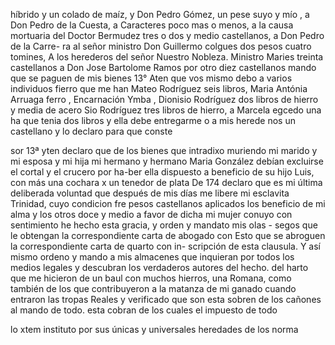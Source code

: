 híbrido y un colado de maíz, y Don Pedro Gómez, un pese suyo y mío
, a Don Pedro de la Cuesta, a
Caracteres poco mas o menos, a la causa mortuaria del Doctor Bermudez tres o dos y medio castellanos, a Don Pedro de la Carre- ra al señor ministro Don Guillermo colgues dos pesos cuatro tomines, A los herederos del señor Nuestro Nobleza.
Ministro Maries treinta castellanos a Don Jose Bartolome
Ramos por otro diez castellanos mando que se paguen de mis
bienes
13° Aten que vos mismo debo a varios individuos fierro que me han
Mateo Rodríguez seis libros, Maria Antónia Arruaga ferro , Encarnación Ymba , Dionisio Rodríguez dos libros de hierro y media de acero
Sio Rodríguez tres libros de hierro, a Marcela egcedo una ha que tenia dos libros y ella debe entregarme o a mis herede nos un castellano y lo declaro para que conste

sor 13ª yten declaro que de los bienes que intradixo muriendo mi marido y mi esposa y mi hija mi hermano y hermano
Maria González debían excluirse el cortal y el crucero por ha-ber ella dispuesto a beneficio de su hijo Luis, con más una cochara x un tenedor de plata
De 174 declaro que es mi última deliberada voluntad que después de mis días me libere mi esclavita Trinidad, cuyo condicion fre
pesos castellanos aplicados los beneficio de mi alma y los otros doce y medio a favor de dicha mi mujer conuyo con sentimiento he hecho esta gracia, y orden y mandato mis olas - segos que le obtengan la correspondiente carta de abogado con
Esto que se abroguen la correspondiente carta de quarto con in- scripción de esta clausula. Y así mismo ordeno y mando a mis almacenes que inquieran por todos los medios legales y descubran los verdaderos autores del hecho.
del harto que me hicieron de un baul con muchos hierros, una Romana, como también de los que contribuyeron a la matanza de mi ganado cuando entraron las tropas Reales y verificado que son esta sobren de los cañones al mando de todo.
esta cobran de los cuales el impuesto de todo

lo xtem instituto por sus únicas y universales heredades de los
norma